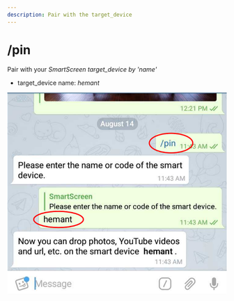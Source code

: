 ```yaml
---
description: Pair with the target_device
---
```


# /pin

Pair with your _SmartScreen target\_device by 'name'_

* target\_device name: _hemant_

![](../.gitbook/assets/pi_t.png)

